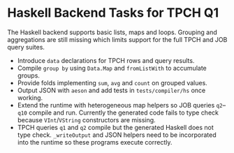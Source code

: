# Haskell Backend Tasks for TPCH Q1

The Haskell backend supports basic lists, maps and loops. Grouping and
aggregations are still missing which limits support for the full TPCH and JOB
query suites.

- Introduce `data` declarations for TPCH rows and query results.
- Compile `group by` using `Data.Map` and `fromListWith` to accumulate groups.
- Provide folds implementing `sum`, `avg` and `count` on grouped values.
- Output JSON with `aeson` and add tests in `tests/compiler/hs` once working.
- Extend the runtime with heterogeneous map helpers so JOB queries `q2`–`q10`
  compile and run. Currently the generated code fails to type check because
  `VInt`/`VString` constructors are missing.
- TPCH queries `q1` and `q2` compile but the generated Haskell does not type
  check. `_writeOutput` and JSON helpers need to be incorporated into the
  runtime so these programs execute correctly.
